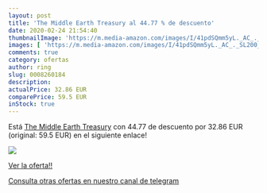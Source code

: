 ```yaml
---
layout: post
title: 'The Middle Earth Treasury al 44.77 % de descuento'
date: 2020-02-24 21:54:40
thumbnailImage: 'https://m.media-amazon.com/images/I/41pdSQmm5yL._AC_._SL200_.jpg'
images: [ 'https://m.media-amazon.com/images/I/41pdSQmm5yL._AC_._SL200_.jpg' ]
comments: true
category: ofertas
author: ring
slug: 0008260184
description:
actualPrice: 32.86 EUR
comparePrice: 59.5 EUR
inStock: true
---
```


Está [The Middle Earth Treasury](https://www.amazon.com/dp/0008260184/?tag=redken08-20) con 44.77 de descuento por 32.86 EUR (original: 59.5 EUR) en el siguiente enlace!

[![](https://m.media-amazon.com/images/I/41pdSQmm5yL._AC_._SL200_.jpg)](https://www.amazon.com/dp/0008260184/?tag=redken08-20)

[Ver la oferta!!](https://www.amazon.com/dp/0008260184/?tag=redken08-20)

[Consulta otras ofertas en nuestro canal de telegram](https://t.me/s/ofertas25)
